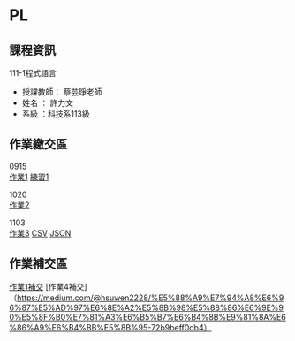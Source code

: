 # PL

## 課程資訊
111-1程式語言
- 授課教師： 蔡芸琤老師 
- 姓名 ： 許力文 
- 系級 ：科技系113級 

## 作業繳交區
0915\
[作業1](https://github.com/HSULW/PL/blob/main/HW1.ipynb) 
[練習1](https://github.com/HSULW/PL/blob/main/Ex1.ipynb)


1020\
[作業2](https://github.com/HSULW/PL/blob/main/HW2.ipynb)

1103\
[作業3](https://github.com/HSULW/PL/blob/main/Untitled.ipynb)
[CSV](https://github.com/HSULW/PL/blob/main/HW3.csv) [JSON](https://github.com/HSULW/PL/blob/main/HW3.json)

## 作業補交區
[作業1補交](https://github.com/HSULW/PL/blob/main/HW1.ipynb) 
[作業4補交]（https://medium.com/@hsuwen2228/%E5%88%A9%E7%94%A8%E6%96%87%E5%AD%97%E6%8E%A2%E5%8B%98%E5%88%86%E6%9E%90%E5%8F%B0%E7%81%A3%E6%B5%B7%E6%B4%8B%E9%81%8A%E6%86%A9%E6%B4%BB%E5%8B%95-72b9beff0db4）
